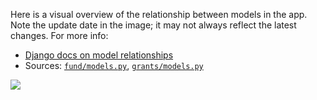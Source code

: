 Here is a visual overview of the relationship between models in the app. Note the update date in the image; it may not always reflect the latest changes. For more info:

- [Django docs on model relationships](https://docs.djangoproject.com/en/1.8/ref/models/fields/#module-django.db.models.fields.related)
- Sources: [`fund/models.py`](https://github.com/aisapatino/sjfnw/blob/master/sjfnw/fund/models.py), [`grants/models.py`](https://github.com/aisapatino/sjfnw/blob/master/sjfnw/grants/models.py)

<img src="https://docs.google.com/drawings/d/1BZFuO1DqlMbgg7ItrIS0L3x5oHzsoxoL5e5fGGM-5HQ/pub?w=1132&amp;h=934">
